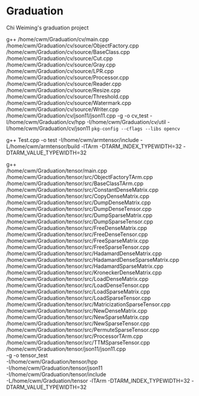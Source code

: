 # Graduation
Chi Weiming's graduation project

g++ /home/cwm/Graduation/cv/main.cpp /home/cwm/Graduation/cv/source/ObjectFactory.cpp /home/cwm/Graduation/cv/source/BaseClass.cpp /home/cwm/Graduation/cv/source/Cut.cpp /home/cwm/Graduation/cv/source/Gray.cpp /home/cwm/Graduation/cv/source/LPR.cpp /home/cwm/Graduation/cv/source/Processor.cpp /home/cwm/Graduation/cv/source/Reader.cpp /home/cwm/Graduation/cv/source/Resize.cpp /home/cwm/Graduation/cv/source/Threshold.cpp /home/cwm/Graduation/cv/source/Watermark.cpp /home/cwm/Graduation/cv/source/Writer.cpp /home/cwm/Graduation/cv/json11/json11.cpp -g -o cv_test -I/home/cwm/Graduation/cv/hpp -I/home/cwm/Graduation/cv/util -I/home/cwm/Graduation/cv/json11  `pkg-config --cflags --libs opencv`

g++ Test.cpp -o test -I/home/cwm/armtensor/include -L/home/cwm/armtensor/build -lTArm -DTARM_INDEX_TYPEWIDTH=32 -DTARM_VALUE_TYPEWIDTH=32

g++ \
/home/cwm/Graduation/tensor/main.cpp \
/home/cwm/Graduation/tensor/src/ObjectFactoryTArm.cpp \
/home/cwm/Graduation/tensor/src/BaseClassTArm.cpp \
/home/cwm/Graduation/tensor/src/ConstantDenseMatrix.cpp \
/home/cwm/Graduation/tensor/src/CopyDenseMatrix.cpp \
/home/cwm/Graduation/tensor/src/DumpDenseMatrix.cpp \
/home/cwm/Graduation/tensor/src/DumpDenseTensor.cpp \
/home/cwm/Graduation/tensor/src/DumpSparseMatrix.cpp \
/home/cwm/Graduation/tensor/src/DumpSparseTensor.cpp \
/home/cwm/Graduation/tensor/src/FreeDenseMatrix.cpp \
/home/cwm/Graduation/tensor/src/FreeDenseTensor.cpp \
/home/cwm/Graduation/tensor/src/FreeSparseMatrix.cpp \
/home/cwm/Graduation/tensor/src/FreeSparseTensor.cpp \
/home/cwm/Graduation/tensor/src/HadamardDenseMatrix.cpp \
/home/cwm/Graduation/tensor/src/HadamardDenseSparseMatrix.cpp \
/home/cwm/Graduation/tensor/src/HadamardSparseMatrix.cpp \
/home/cwm/Graduation/tensor/src/KroneckerDenseMatrix.cpp \
/home/cwm/Graduation/tensor/src/LoadDenseMatrix.cpp \
/home/cwm/Graduation/tensor/src/LoadDenseTensor.cpp \
/home/cwm/Graduation/tensor/src/LoadSparseMatrix.cpp \
/home/cwm/Graduation/tensor/src/LoadSparseTensor.cpp \
/home/cwm/Graduation/tensor/src/MatricizationSparseTensor.cpp \
/home/cwm/Graduation/tensor/src/NewDenseMatrix.cpp \
/home/cwm/Graduation/tensor/src/NewSparseMatrix.cpp \
/home/cwm/Graduation/tensor/src/NewSparseTensor.cpp \
/home/cwm/Graduation/tensor/src/PermuteSparseTensor.cpp \
/home/cwm/Graduation/tensor/src/ProcessorTArm.cpp \
/home/cwm/Graduation/tensor/src/TTMSparseTensor.cpp \
/home/cwm/Graduation/tensor/json11/json11.cpp \
-g -o tensor_test \
-I/home/cwm/Graduation/tensor/hpp \
-I/home/cwm/Graduation/tensor/json11 \
-I/home/cwm/Graduation/tensor/include \
-L/home/cwm/Graduation/tensor -lTArm -DTARM_INDEX_TYPEWIDTH=32 -DTARM_VALUE_TYPEWIDTH=32